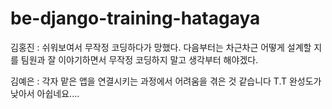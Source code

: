 # be-django-training-hatagaya

김홍진 : 쉬워보여서 무작정 코딩하다가 망했다. 다음부터는 차근차근 어떻게 설계할 지를 팀원과 잘 이야기하면서 무작정 코딩하지 말고 생각부터 해야겠다.

김예은 : 각자 맡은 앱을 연결시키는 과정에서 어려움을 겪은 것 같습니다 T.T 완성도가 낮아서 아쉽네요....
